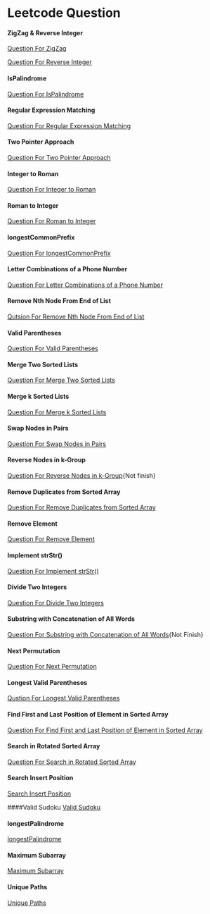 # Leetcode Question

#### ZigZag & Reverse Integer

[Question For ZigZag](https://leetcode.com/problems/zigzag-conversion/)

[Question For Reverse Integer](https://leetcode.com/problems/reverse-integer/)

#### IsPalindrome

[Question For IsPalindrome](https://leetcode.com/problems/palindrome-number/)

#### Regular Expression Matching

[Question For Regular Expression Matching](https://leetcode.com/problems/regular-expression-matching/)

#### Two Pointer Approach

[Question For Two Pointer Approach](https://leetcode.com/problems/container-with-most-water/solution/)

#### Integer to Roman

[Question For Integer to Roman](https://leetcode.com/problems/integer-to-roman/)

#### Roman to Integer

[Question For Roman to Integer](https://leetcode.com/problems/roman-to-integer/)

#### longestCommonPrefix

[Question For longestCommonPrefix](https://leetcode.com/problems/longest-common-prefix/)

#### Letter Combinations of a Phone Number

[Question For Letter Combinations of a Phone Number](https://leetcode.com/problems/letter-combinations-of-a-phone-number/)

#### Remove Nth Node From End of List

[Qutsion For Remove Nth Node From End of List](https://leetcode.com/problems/remove-nth-node-from-end-of-list/)

#### Valid Parentheses

[Question For Valid Parentheses](https://leetcode.com/problems/valid-parentheses/)

#### Merge Two Sorted Lists

[Question For Merge Two Sorted Lists](https://leetcode.com/problems/merge-two-sorted-lists/)

#### Merge k Sorted Lists

[Question For Merge k Sorted Lists](https://leetcode.com/problems/merge-k-sorted-lists/)

#### Swap Nodes in Pairs

[Question For Swap Nodes in Pairs](https://leetcode.com/problems/swap-nodes-in-pairs/)

#### Reverse Nodes in k-Group

[Question For Reverse Nodes in k-Group](https://leetcode.com/problems/reverse-nodes-in-k-group/){Not finish}

#### Remove Duplicates from Sorted Array

[Question For Remove Duplicates from Sorted Array](https://leetcode.com/problems/remove-duplicates-from-sorted-array/)

#### Remove Element

[Question For Remove Element](https://leetcode.com/problems/remove-element/)

#### Implement strStr()

[Question For Implement strStr()](https://leetcode.com/problems/implement-strstr/)

#### Divide Two Integers

[Question For Divide Two Integers](https://leetcode.com/problems/divide-two-integers/)

#### Substring with Concatenation of All Words

[Question For Substring with Concatenation of All Words](https://leetcode.com/problems/substring-with-concatenation-of-all-words/){Not Finish}

#### Next Permutation

[Question For Next Permutation](https://leetcode.com/problems/next-permutation/)

#### Longest Valid Parentheses

[Qustion For  Longest Valid Parentheses](https://leetcode.com/problems/longest-valid-parentheses/)

#### Find First and Last Position of Element in Sorted Array

[Question For Find First and Last Position of Element in Sorted Array](https://leetcode.com/problems/find-first-and-last-position-of-element-in-sorted-array/)

#### Search in Rotated Sorted Array
[Question For Search in Rotated Sorted Array](https://leetcode.com/problems/search-insert-position/)

#### Search Insert Position
[Search Insert Position](https://leetcode.com/problems/search-insert-position/submissions/)

####Valid Sudoku
[Valid Sudoku](https://leetcode.com/problems/valid-sudoku/submissions/)


#### longestPalindrome
[longestPalindrome](https://leetcode.com/problems/longest-palindromic-substring/submissions/)


#### Maximum Subarray
[Maximum Subarray](https://leetcode.com/problems/maximum-subarray/)


#### Unique Paths
[Unique Paths](https://leetcode.com/problems/unique-paths/)
